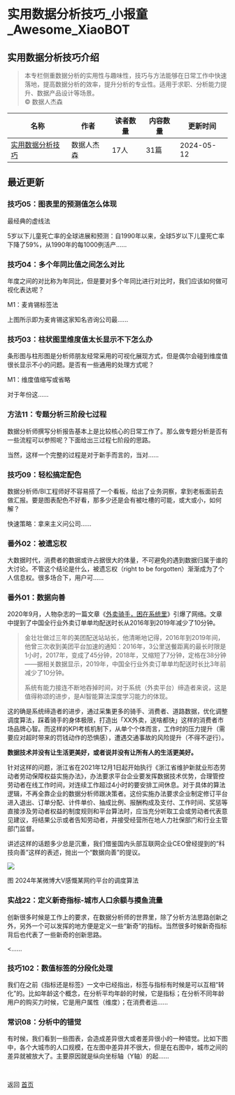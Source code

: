 # 实用数据分析技巧_小报童_Awesome_XiaoBOT

## 实用数据分析技巧介绍
> 本专栏侧重数据分析的实用性与趣味性，技巧与方法能够在日常工作中快速落地，提高数据分析的效率，提升分析的专业性。适用于求职、分析能力提升、数据产品设计等场景。  
© 数据人杰森  
  


|名称|作者|读者数量|内容数量|更新时间|
|---|---|---|---|---|
|[实用数据分析技巧](https://xiaobot.net/p/bi?refer=0b133df9-27dc-423b-8101-639049001c13)|数据人杰森|17人|31篇|2024-05-12|

## 最近更新
### 技巧05：图表里的预测值怎么体现

最经典的虚线法

5岁以下儿童死亡率的全球进展和预测：自1990年以来，全球5岁以下儿童死亡率下降了59%，从1990年的每1000例活产......

### 技巧04：多个年同比值之间怎么对比

年度之间的对比称为年同比，但是要对多个年同比进行对比时，我们应该如何做可视化表达呢？

M1：麦肯锡标签法

上图所示即为麦肯锡这家知名咨询公司最......

### 技巧03：柱状图里维度值太长显示不下怎么办

条形图与柱形图是分析师朋友经常采用的可视化展现方式，但是偶尔会碰到维度值很长显示不小的问题。是否有一些通用的处理方式呢？

M1：维度值缩写或省略

对于年份这......

### 方法11：专题分析三阶段七过程

数据分析师撰写分析报告基本上是比较核心的日常工作了。那么做专题分析是否有一些流程可以参照呢？下面给出三过程七阶段的思路。

当然，这样一个完整的过程是对于新手而言的，当对......

### 技巧09：轻松搞定配色

数据分析师/BI工程师好不容易搭了一个看板，给出了业务洞察，拿到老板面前去做汇报。要是图表配色不好看，那多少还是会有被吐槽的可能，或大或小，如何解？

快速策略：拿来主义问公司......

### 番外02：被遗忘权

大数据时代，消费者的数据或许占据很大的体量，不可避免的遇到数据归属于谁的大讨论。不管这个结论是什么，被遗忘权（right to be
forgotten）渐渐成为了个人信息权。很多场合下，用户可......

### 番外01：数据向善

2020年9月，人物杂志的一篇文章《[外卖骑手，困在系统里](https://baijiahao.baidu.com/s?id=1677231323622016633)》引爆了网络。文章中提到了中国全行业外卖订单单均配送时长从2016年到2019年减少了10分钟。

>
> 金壮壮做过三年的美团配送站站长，他清晰地记得，2016年到2019年间，他曾三次收到美团平台加速的通知：2016年，3公里送餐距离的最长时限是1小时，2017年，变成了45分钟，2018年，又缩短了7分钟，定格在38分钟——据相关数据显示，2019年，中国全行业外卖订单单均配送时长比3年前减少了10分钟。
>
> 系统有能力接连不断地吞掉时间，对于系统（外卖平台）缔造者来说，这是值得称颂的进步，是AI智能算法深度学习能力的体现。

这的确是系统缔造者的进步，通过采集更多的骑手、消费者、道路数据，优化调整调度算法，踩着骑手的身体极限，打造出「XX外卖，送啥都快」这样的消费者市场品牌心智。而这样的KPI考核机制下，从单个个体而言，工作时的压力提升（需要应对超时带来的罚钱动作的恐惧感），遭遇交通事故的风险提升（不得不逆行）。

**数据技术并没有让生活更美好，或者说并没有让所有人的生活更美好。**

针对这样的问题，浙江省在2021年12月1日起开始执行《浙江省维护新就业形态劳动者劳动保障权益实施办法》，办法要求平台企业要发挥数据技术优势，合理管控劳动者在线工作时间，对连续工作超过4小时的要安排工间休息。对于具体的算法逻辑，不再全靠企业的数据分析师跟决策者。这份实施办法要求企业制定修订平台进入退出、订单分配、计件单价、抽成比例、报酬构成及支付、工作时间、奖惩等直接涉及劳动者权益的制度规则和平台算法时，应当充分听取工会或劳动者代表意见建议，将结果公示或者告知劳动者，并接受经营所在地人力社保部门和行业主管部门监督。

讲述这样的话题多少总是沉重，我们借鉴国内头部互联网企业CEO曾经提到的“科技向善”这样的表述，抛出一个“数据向善”的提议。

![](https://static.xiaobot.net/file/2024-05-09/1173/4e92c009a7f67520357d65c9e7a142dd.png)

图 2024年某微博大V感慨某网约平台的调度算法

### 实战22：定义新奇指标-城市人口余额与摸鱼流量

创新很多时候是工作上的要求，在数据分析师的世界里，除了分析方法思路创新之外，另外一个可以发挥的地方便是定义一些“新奇”的指标。当然很多时候新奇指标背后也代表了一些新奇的创新思路。

<......

### 技巧102：数值标签的分段化处理

我们在之前《指标还是标签》一文中已经指出，标签与指标有时候是可以互相“转化”的。比如年龄这个概念，在分析平均年龄的时候，它是指标；在分析不同年龄用户的购买力时候，它是用户属性（维度）；在消费者运......

### 常识08：分析中的错觉

有时候，我们看到一些图表，会造成差异很大或者差异很小的一种错觉。比如下图中，各个大城市的人口规模，在左图中差异并不很大，但是在右图中，城市之间的差异就被放大了。主要原因就是纵向坐标轴（Y轴）的起......


<a href="https://github.com/Reno9527/awesome-xiaobot" style="color: white; text-decoration: none;">awesome-xiaobot</a>

返回 [首页](../README.md)
